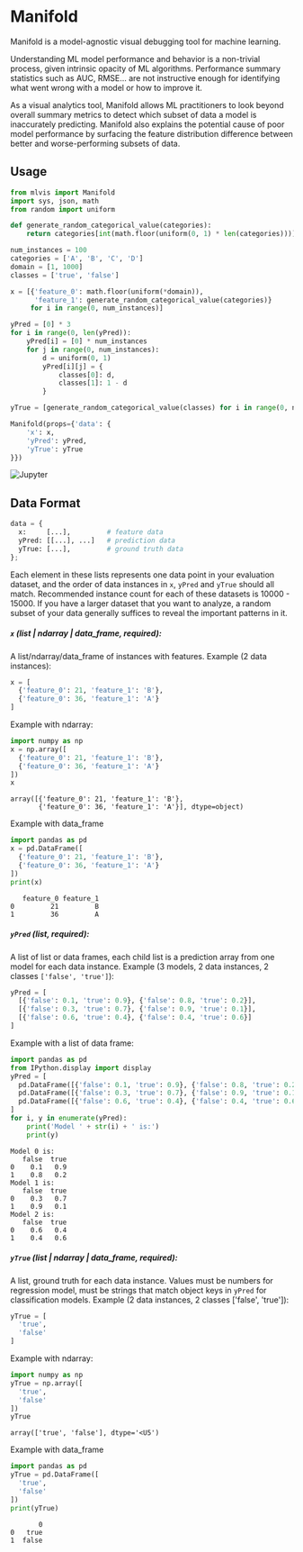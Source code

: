 # Manifold

Manifold is a model-agnostic visual debugging tool for machine learning.

Understanding ML model performance and behavior is a non-trivial process, given intrinsic opacity of ML algorithms. Performance summary statistics such as AUC, RMSE... are not instructive enough for identifying what went wrong with a model or how to improve it.

As a visual analytics tool, Manifold allows ML practitioners to look beyond overall summary metrics to detect which subset of data a model is inaccurately predicting. Manifold also explains the potential cause of poor model performance by surfacing the feature distribution difference between better and worse-performing subsets of data.

## Usage


```python
from mlvis import Manifold
import sys, json, math
from random import uniform

def generate_random_categorical_value(categories):
    return categories[int(math.floor(uniform(0, 1) * len(categories)))]

num_instances = 100
categories = ['A', 'B', 'C', 'D']
domain = [1, 1000]
classes = ['true', 'false']

x = [{'feature_0': math.floor(uniform(*domain)),
      'feature_1': generate_random_categorical_value(categories)}
     for i in range(0, num_instances)]

yPred = [0] * 3
for i in range(0, len(yPred)):
    yPred[i] = [0] * num_instances
    for j in range(0, num_instances):
        d = uniform(0, 1)
        yPred[i][j] = {
            classes[0]: d,
            classes[1]: 1 - d
        }

yTrue = [generate_random_categorical_value(classes) for i in range(0, num_instances)]

Manifold(props={'data': {
    'x': x,
    'yPred': yPred,
    'yTrue': yTrue
}})
```

<img alt="Jupyter" src="https://d1a3f4spazzrp4.cloudfront.net/mlvis/jupyter/docs/manifold.png"></img>

## Data Format

```python
data = {
  x:     [...],         # feature data
  yPred: [[...], ...]   # prediction data
  yTrue: [...],         # ground truth data
};
```

Each element in these lists represents one data point in your evaluation dataset, and the order of data instances in `x`, `yPred` and `yTrue` should all match.
Recommended instance count for each of these datasets is 10000 - 15000. If you have a larger dataset that you want to analyze, a random subset of your data generally suffices to reveal the important patterns in it.

##### `x` (list | ndarray | data_frame, required):
A list/ndarray/data_frame of instances with features. Example (2 data instances):


```python
x = [
  {'feature_0': 21, 'feature_1': 'B'},
  {'feature_0': 36, 'feature_1': 'A'}
]
```

Example with ndarray:


```python
import numpy as np
x = np.array([
  {'feature_0': 21, 'feature_1': 'B'},
  {'feature_0': 36, 'feature_1': 'A'}
])
x
```




    array([{'feature_0': 21, 'feature_1': 'B'},
           {'feature_0': 36, 'feature_1': 'A'}], dtype=object)



Example with data_frame


```python
import pandas as pd
x = pd.DataFrame([
  {'feature_0': 21, 'feature_1': 'B'},
  {'feature_0': 36, 'feature_1': 'A'}
])
print(x)
```

       feature_0 feature_1
    0         21         B
    1         36         A


##### `yPred` (list, required):
A list of list or data frames, each child list is a prediction array from one model for each data instance. Example (3 models, 2 data instances, 2 classes `['false', 'true']`):


```python
yPred = [
  [{'false': 0.1, 'true': 0.9}, {'false': 0.8, 'true': 0.2}],
  [{'false': 0.3, 'true': 0.7}, {'false': 0.9, 'true': 0.1}],
  [{'false': 0.6, 'true': 0.4}, {'false': 0.4, 'true': 0.6}]
]
```

Example with a list of data frame:


```python
import pandas as pd
from IPython.display import display
yPred = [
  pd.DataFrame([{'false': 0.1, 'true': 0.9}, {'false': 0.8, 'true': 0.2}]),
  pd.DataFrame([{'false': 0.3, 'true': 0.7}, {'false': 0.9, 'true': 0.1}]),
  pd.DataFrame([{'false': 0.6, 'true': 0.4}, {'false': 0.4, 'true': 0.6}])
]
for i, y in enumerate(yPred):
    print('Model ' + str(i) + ' is:')
    print(y)
```

    Model 0 is:
       false  true
    0    0.1   0.9
    1    0.8   0.2
    Model 1 is:
       false  true
    0    0.3   0.7
    1    0.9   0.1
    Model 2 is:
       false  true
    0    0.6   0.4
    1    0.4   0.6


##### `yTrue` (list | ndarray | data_frame, required):
A list, ground truth for each data instance. Values must be numbers for regression model, must be strings that match object keys in `yPred` for classification models. Example (2 data instances, 2 classes ['false', 'true']):


```python
yTrue = [
  'true',
  'false'
]
```

Example with ndarray:


```python
import numpy as np
yTrue = np.array([
  'true',
  'false'
])
yTrue
```




    array(['true', 'false'], dtype='<U5')



Example with data_frame


```python
import pandas as pd
yTrue = pd.DataFrame([
  'true',
  'false'
])
print(yTrue)
```

           0
    0   true
    1  false
